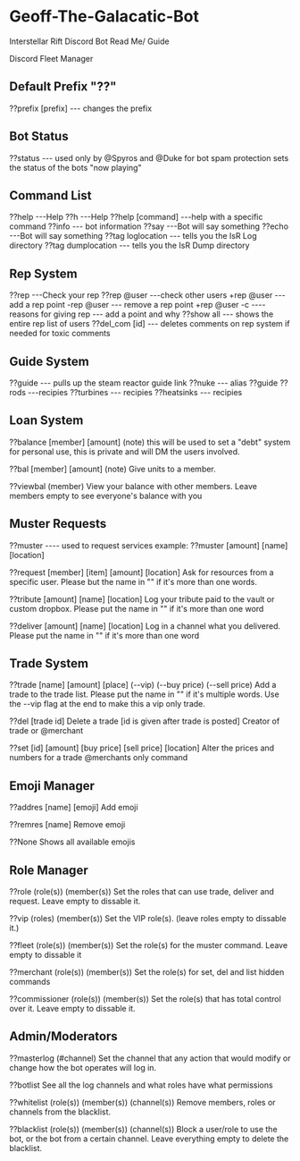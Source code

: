 # Geoff-The-Galacatic-Bot
Interstellar Rift Discord Bot Read Me/ Guide

Discord Fleet Manager

Default Prefix "??"
--------------------
??prefix [prefix]  --- changes the prefix

Bot Status
----------
??status --- used only by @Spyros and @Duke for bot spam protection
sets the status of the bots "now playing"

Command List
------------
??help ---Help
??h ---Help
??help [command]  ---help with a specific command
??info --- bot information
??say  ---Bot will say something
??echo  ---Bot will say something
??tag loglocation  --- tells you the IsR Log directory
??tag dumplocation   --- tells you the IsR Dump directory

Rep System
----------
??rep ---Check your rep
??rep @user  ---check other users
+rep @user  --- add a rep point
-rep @user  --- remove a rep point
+rep @user -c   ---- reasons for giving rep  --- add a point and why
??show all   --- shows the entire rep list of users
??del_com [id]   --- deletes comments on rep system if needed for toxic comments

Guide System
-------------
??guide  --- pulls up the steam reactor guide link
??nuke   --- alias ??guide
??rods  ---recipies
??turbines  --- recipies
??heatsinks  --- recipies

Loan System
-----------
??balance [member] [amount] (note)
this will be used to set a "debt" system for personal use, this is private and will DM the users involved. 

??bal [member] [amount] (note)
Give units to a member.

??viewbal (member)
View your balance with other members. Leave members empty to see everyone's balance with you

Muster Requests
----------------
??muster  ---- used to request services
example:
??muster [amount] [name] [location]

??request [member] [item] [amount] [location]
Ask for resources from a specific user. Please but the name in "" if it's more than one words.

??tribute [amount] [name] [location]
Log your tribute paid to the vault or custom dropbox. Please put the name in "" if it's more than one word

??deliver [amount] [name] [location]
Log in a channel what you delivered. Please put the name in "" if it's more than one word

Trade System
-------------
??trade [name] [amount] [place] (--vip) (--buy price) (--sell price)
Add a trade to the trade list. Please put the name in "" if it's multiple words. Use the --vip flag at the end to make this a vip only trade.

??del [trade id]
Delete a trade [id is given after trade is posted]
Creator of trade or @merchant

??set [id] [amount] [buy price] [sell price] [location]
Alter the prices and numbers for a trade
@merchants only command

Emoji Manager
-------------
??addres [name] [emoji]
Add emoji

??remres [name]
Remove emoji

??None
Shows all available emojis

Role Manager
------------
??role (role(s)) (member(s))
Set the roles that can use trade, deliver and request. Leave empty to dissable it.

??vip (roles) (member(s))
Set the VIP role(s). (leave roles empty to dissable it.)

??fleet (role(s)) (member(s))
Set the role(s) for the muster command. Leave empty to dissable it

??merchant (role(s)) (member(s))
Set the role(s) for set, del and list hidden commands

??commissioner (role(s)) (member(s))
Set the role(s) that has total control over it. Leave empty to dissable it.

Admin/Moderators
----------------
??masterlog (#channel)
Set the channel that any action that would modify or change how the bot operates will log in.

??botlist
See all the log channels and what roles have what permissions

??whitelist (role(s)) (member(s)) (channel(s))
Remove members, roles or channels from the blacklist.

??blacklist (role(s)) (member(s)) (channel(s))
Block a user/role to use the bot, or the bot from a certain channel.
Leave everything empty to delete the blacklist.

